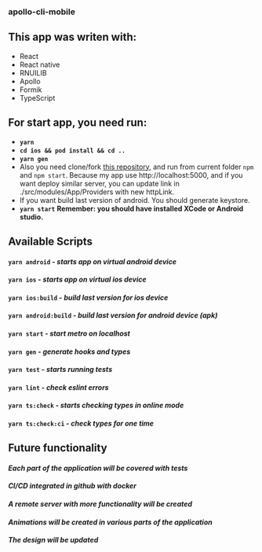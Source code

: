 ### apollo-cli-mobile
## This app was writen with:
- React
- React native
- RNUILIB
- Apollo
- Formik
- TypeScript

## For start app, you need run:
- **`yarn`**
- **`cd ios && pod install && cd ..`**
- **`yarn gen`**
- Also you need clone/fork [this repository](https://github.com/hidjou/classsed-graphql-mern-apollo), and run from current folder `npm` and `npm start`. 
Because my app use http://localhost:5000, and if you want deploy similar server, you can update link in ./src/modules/App/Providers with new httpLink.
- If you want build last version of android. You should generate keystore.
- **`yarn start`** **Remember: you should have installed XCode or Android studio.**

## Available Scripts

#### `yarn android` - ***starts app on virtual android device***
#### `yarn ios` - ***starts app on virtual ios device***
#### `yarn ios:build` - ***build last version for ios device***
#### `yarn android:build` - ***build last version for android device (apk)***
#### `yarn start` - ***start metro on localhost***
#### `yarn gen` - ***generate hooks and types***
#### `yarn test` - ***starts running tests***
#### `yarn lint` - ***check eslint errors***
#### `yarn ts:check` - ***starts checking types in online mode***
#### `yarn ts:check:ci` - ***check types for one time***

## Future functionality

#### ***Each part of the application will be covered with tests***
#### ***CI/CD integrated in github with docker***
#### ***A remote server with more functionality will be created***
#### ***Animations will be created in various parts of the application***
#### ***The design will be updated***
